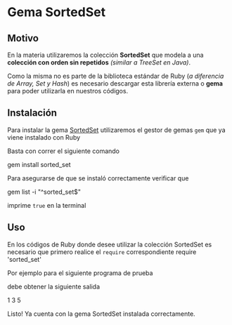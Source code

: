 # Gema SortedSet

## Motivo

En la materia utilizaremos la colección **SortedSet** que modela a una **colección con orden sin repetidos** 
_(similar a TreeSet en Java)_. 

<code-block lang="plantuml">
    <![CDATA[
        @startuml
        Set <|-- SortedSet
        hide members
        @enduml
    ]]>
</code-block>

Como la misma no es parte de la biblioteca estándar de Ruby (_a diferencia de Array, Set y Hash_) es necesario descargar
esta librería externa o **gema** para poder utilizarla en nuestros códigos.

## Instalación

Para instalar la gema 
<a href="https://github.com/knu/sorted_set">SortedSet</a>
utilizaremos el gestor de gemas <code>gem</code> que ya viene instalado con Ruby

Basta con correr el siguiente comando

<code-block lang="console">gem install sorted_set</code-block>

Para asegurarse de que se instaló correctamente verificar que

<code-block lang="console">gem list -i "^sorted_set$"</code-block>

imprime <code>true</code> en la terminal

## Uso

En los códigos de Ruby donde desee utilizar la colección SortedSet es necesario que primero realice el 
<code>require</code>
correspondiente
<code-block lang="ruby">require 'sorted_set'</code-block>

Por ejemplo para el siguiente programa de prueba

<code-block lang="ruby" src="sorted_set_tester.rb"></code-block>

debe obtener la siguiente salida

<code-block lang="console">
    1
    3
    5
</code-block>

<note>
    <p>
        Listo! Ya cuenta con la gema SortedSet instalada correctamente.
    </p>
</note>